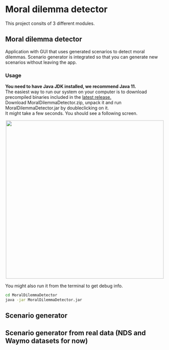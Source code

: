 # Moral dilemma detector
This project consits of 3 different modules.
## Moral dilemma detector
Application with GUI that uses generated scenarios to detect moral dilemmas. Scenario generator is integrated so that you can generate new scenarios without leaving the app.
### Usage
**You need to have Java JDK installed, we recommend Java 11.**  
The easiest way to run our system on your computer is to download precompiled binaries included in the [latest release.](https://github.com/kamsza/moral-dilema-detector/releases/latest)  
Download MoralDilemmaDetector.zip, unpack it and run MoralDilemmaDetector.jar by doubleclicking on it.  
It might take a few seconds. You should see a following screen.

<p align="center">
  <img src="https://user-images.githubusercontent.com/49042374/104850151-b6a9b200-58ed-11eb-8f57-41b52587b9c4.png" width="500">
</p>

You might also run it from the terminal to get debug info. 
```bash
cd MoralDilemmaDetector
java -jar MoralDilemmaDetector.jar
```  

## Scenario generator

## Scenario generator from real data (NDS and Waymo datasets for now)
